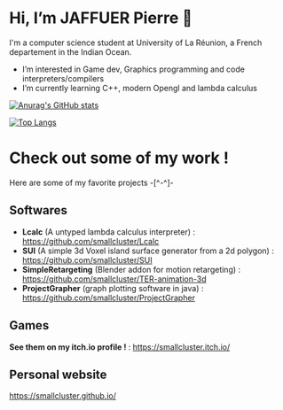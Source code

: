 # Hi, I’m JAFFUER Pierre 👋

I'm a computer science student at University of La Réunion, a French departement in the Indian Ocean.
- I’m interested in Game dev, Graphics programming and code interpreters/compilers
- I’m currently learning C++, modern Opengl and lambda calculus

[![Anurag's GitHub stats](https://github-readme-stats.vercel.app/api?username=smallcluster&theme=codeSTACKr)](https://github.com/anuraghazra/github-readme-stats)

[![Top Langs](https://github-readme-stats.vercel.app/api/top-langs/?username=smallcuster&layout=compact)](https://github.com/anuraghazra/github-readme-stats)

# Check out some of my work !

Here are some of my favorite projects -[^-^]-

## Softwares

- **Lcalc** (A untyped lambda calculus interpreter) : https://github.com/smallcluster/Lcalc
- **SUI** (A simple 3d Voxel island surface generator from a 2d polygon) : https://github.com/smallcluster/SUI
- **SimpleRetargeting** (Blender addon for motion retargeting) : https://github.com/smallcluster/TER-animation-3d
- **ProjectGrapher** (graph plotting software in java) : https://github.com/smallcluster/ProjectGrapher

## Games

**See them on my itch.io profile !** : https://smallcluster.itch.io/

## Personal website

https://smallcluster.github.io/


